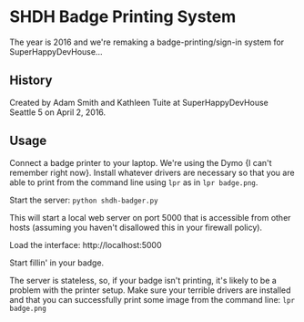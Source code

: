 # SHDH Badge Printing System

The year is 2016 and we're remaking a badge-printing/sign-in system for SuperHappyDevHouse... 

## History

Created by Adam Smith and Kathleen Tuite at SuperHappyDevHouse Seattle 5 on April 2, 2016.

## Usage

Connect a badge printer to your laptop. We're using the Dymo {I can't remember
right now}. Install whatever drivers are necessary so that you are able to print
from the command line using `lpr` as in `lpr badge.png`.

Start the server: `python shdh-badger.py`

This will start a local web server on port 5000 that is accessible from other
hosts (assuming you haven't disallowed this in your firewall policy).

Load the interface: http://localhost:5000

Start fillin' in your badge.

The server is stateless, so, if your badge isn't printing, it's likely to be a
problem with the printer setup. Make sure your terrible drivers are installed
and that you can successfully print some image from the command line:
`lpr badge.png`
